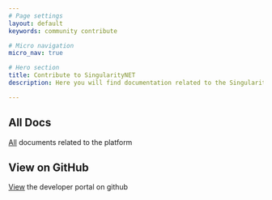 ```yaml
---
# Page settings
layout: default
keywords: community contribute

# Micro navigation
micro_nav: true

# Hero section
title: Contribute to SingularityNET
description: Here you will find documentation related to the SingularityNET Developer Portal itself. Learn how to contribute content, launch your own local version of the SingularityNET Developer Portal, and how to use the right styling.

---
```


## All Docs

[All](/docs) documents related to the platform


## View on GitHub

[View](https://github.com/singnet/dev-portal) the developer portal on github

